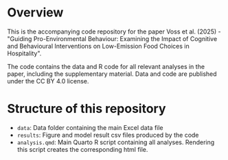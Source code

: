 
# Overview

This is the accompanying code repository for the paper Voss et al. (2025) - "Guiding Pro-Environmental Behaviour: Examining the Impact of Cognitive and Behavioural Interventions on Low-Emission Food Choices in Hospitality".

The code contains the data and R code for all relevant analyses in the paper, including the supplementary material.
Data and code are published under the CC BY 4.0 license.


# Structure of this repository

- `data`: Data folder containing the main Excel data file
- `results`: Figure and model result csv files produced by the code
- `analysis.qmd`: Main Quarto R script containing all analyses. Rendering this script creates the corresponding html file.
